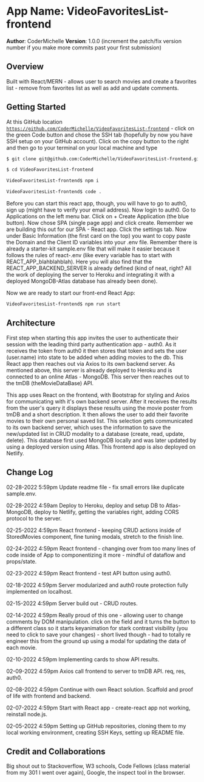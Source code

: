 # App Name: VideoFavoritesList-frontend

**Author**: CoderMichelle
**Version**: 1.0.0 (increment the patch/fix version number if you make more commits past your first submission)

## Overview

Built with React/MERN - allows user to search movies and create a favorites list - remove from favorites list as well as add and update comments.

## Getting Started

<!-- Note: You will need an API key for the .env file from the TmDB API for your backend server.
<code><https://www.themoviedb.org/documentation/api></code>. -->

At this GitHub location <code><https://github.com/CoderMichelle/VideoFavoritesList-frontend></code> - click on the green Code button and chose the SSH tab (hopefully by now you have SSH setup on your GitHub account). Click on the copy button to the right and then go to your terminal on your local machine and type

```bash
$ git clone git@github.com:CoderMichelle/VideoFavoritesList-frontend.git

$ cd VideoFavoritesList-frontend

VideoFavoritesList-frontend$ npm i

VideoFavoritesList-frontend$ code .
```

Before you can start this react app, though, you will have to go to auth0, sign up (might have to verify your email address). Now login to auth0. Go to Applications on the left menu bar. Click on + Create Application (the blue button). Now chose SPA (single page app) and click create. Remember we are building this out for our SPA - React app. Click the settings tab. Now under Basic Information (the first card on the top) you want to copy paste the Domain and the Client ID variables into your .env file. Remember there is already a starter-kit sample.env file that will make it easier because it follows the rules of react-.env (like every variable has to start with REACT_APP_blahblahblah). Here you will also find that the REACT_APP_BACKEND_SERVER is already defined (kind of neat, right? All the work of deploying the server to Heroku and integrating it with a deployed MongoDB-Atlas database has already been done).

Now we are ready to start our front-end React App:

```bash
VideoFavoritesList-frontend$ npm run start
```

## Architecture

First step when starting this app invites the user to authenticate their session with the leading third party authentication app - auth0. As it receives the token from auth0 it then stores that token and sets the user (user.name) into state to be added when adding movies to the db. This React app then reaches out via Axios to its own backend server. As mentioned above, this server is already deployed to Heroku and is connected to an online Atlas - MongoDB.
This server then reaches out to the tmDB (theMovieDataBase) API.

This app uses React on the frontend, with Bootstrap for styling and Axios for communicating with it's own backend server. After it receives the results from the user's query it displays these results using the movie poster from tmDB and a short description. It then allows the user to add their favorite movies to their own personal saved list. This selection gets communicated to its own backend server, which uses the information to save the new/updated list in CRUD modality to a database (create, read, update, delete). This database first used MongoDB locally and was later updated by using a deployed version using Atlas. This frontend app is also deployed on Netlify.

## Change Log

02-28-2022 5:59pm Update readme file - fix small errors like duplicate sample.env.

02-28-2022 4:59am Deploy to Heroku, deploy and setup DB to Atlas-MongoDB, deploy to Netlify, getting the variables right, adding CORS protocol to the server.

02-25-2022 4:59pm React frontend - keeping CRUD actions inside of StoredMovies component, fine tuning modals, stretch to the finish line.

02-24-2022 4:59pm React frontend - changing over from too many lines of code inside of App to componentizing it more - mindful of dataflow and props/state.

02-23-2022 4:59pm React frontend - test API button using auth0.

02-18-2022 4:59pm Server modularized and auth0 route protection fully implemented on localhost.

02-15-2022 4:59pm Server build out - CRUD routes.

02-14-2022 4:59pm Really proud of this one - allowing user to change comments by DOM manipulation. click on the field and it turns the button to a different class so it starts keyanimation for stark contrast visibility (you need to click to save your changes) - short lived though - had to totally re engineer this from the ground up using a modal for updating the data of each movie.

02-10-2022 4:59pm Implementing cards to show API results.

02-09-2022 4:59pm Axios call frontend to server to tmDB API. req, res, auth0.

02-08-2022 4:59pm Continue with own React solution. Scaffold and proof of life with frontend and backend.

02-07-2022 4:59pm Start with React app - create-react app not working, reinstall node.js.

02-05-2022 4:59pm Setting up GitHub repositories, cloning them to my local working environment, creating SSH Keys, setting up README file.

## Credit and Collaborations
<!-- Give credit (and a link) to other people or resources that helped you build this application. -->

Big shout out to Stackoverflow, W3 schools, Code Fellows (class material from my 301 I went over again), Google, the inspect tool in the browser.
